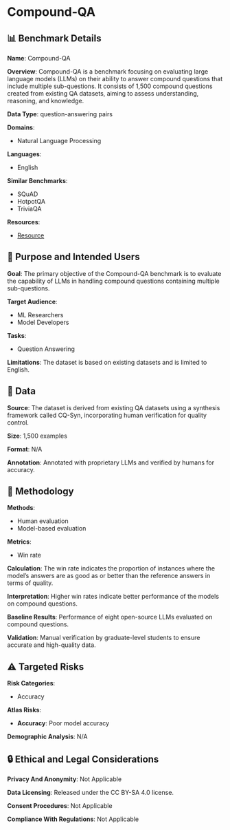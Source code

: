 # Compound-QA

## 📊 Benchmark Details

**Name**: Compound-QA

**Overview**: Compound-QA is a benchmark focusing on evaluating large language models (LLMs) on their ability to answer compound questions that include multiple sub-questions. It consists of 1,500 compound questions created from existing QA datasets, aiming to assess understanding, reasoning, and knowledge.

**Data Type**: question-answering pairs

**Domains**:
- Natural Language Processing

**Languages**:
- English

**Similar Benchmarks**:
- SQuAD
- HotpotQA
- TriviaQA

**Resources**:
- [Resource](N/A)

## 🎯 Purpose and Intended Users

**Goal**: The primary objective of the Compound-QA benchmark is to evaluate the capability of LLMs in handling compound questions containing multiple sub-questions.

**Target Audience**:
- ML Researchers
- Model Developers

**Tasks**:
- Question Answering

**Limitations**: The dataset is based on existing datasets and is limited to English.

## 💾 Data

**Source**: The dataset is derived from existing QA datasets using a synthesis framework called CQ-Syn, incorporating human verification for quality control.

**Size**: 1,500 examples

**Format**: N/A

**Annotation**: Annotated with proprietary LLMs and verified by humans for accuracy.

## 🔬 Methodology

**Methods**:
- Human evaluation
- Model-based evaluation

**Metrics**:
- Win rate

**Calculation**: The win rate indicates the proportion of instances where the model’s answers are as good as or better than the reference answers in terms of quality.

**Interpretation**: Higher win rates indicate better performance of the models on compound questions.

**Baseline Results**: Performance of eight open-source LLMs evaluated on compound questions.

**Validation**: Manual verification by graduate-level students to ensure accurate and high-quality data.

## ⚠️ Targeted Risks

**Risk Categories**:
- Accuracy

**Atlas Risks**:
- **Accuracy**: Poor model accuracy

**Demographic Analysis**: N/A

## 🔒 Ethical and Legal Considerations

**Privacy And Anonymity**: Not Applicable

**Data Licensing**: Released under the CC BY-SA 4.0 license.

**Consent Procedures**: Not Applicable

**Compliance With Regulations**: Not Applicable
